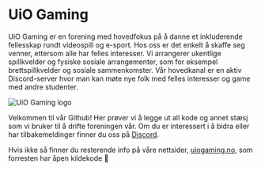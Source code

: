 # UiO Gaming

UiO Gaming er en forening med hovedfokus på å danne et inkluderende fellesskap rundt videospill og e-sport. Hos oss er det enkelt å skaffe seg venner, ettersom alle har felles interesser. Vi arrangerer ukentlige spillkvelder og fysiske sosiale arrangementer, som for eksempel brettspillkvelder og sosiale sammenkomster. Vår hovedkanal er en aktiv Discord-server hvor man kan møte nye folk med felles interesser og game med andre studenter.

![UiO Gaming logo](https://uiogaming.no/logo.jpg)

Velkommen til vår Github! Her prøver vi å legge ut all kode og annet stæsj som vi bruker til å drifte foreningen vår. Om du er interessert i å bidra eller har tilbakemeldinger finner du oss på [Discord](https://discord.uiogaming.no).

Hvis ikke så finner du resterende info på våre nettsider, [uiogaming.no](https://uiogaming.no), som forresten har åpen kildekode 👀
